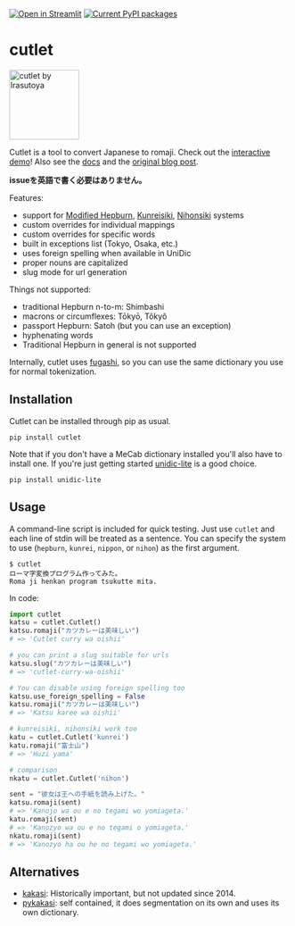 [![Open in Streamlit](https://static.streamlit.io/badges/streamlit_badge_black_white.svg)](https://polm-cutlet-demo-demo-0tur8v.streamlit.app/)
[![Current PyPI packages](https://badge.fury.io/py/cutlet.svg)](https://pypi.org/project/cutlet/)

# cutlet

<img src="https://github.com/polm/cutlet/raw/main/cutlet.png" width=125 height=125 alt="cutlet by Irasutoya" />

Cutlet is a tool to convert Japanese to romaji. Check out the [interactive demo][demo]! Also see the [docs](https://polm.github.io/cutlet/cutlet.html) and the [original blog post](https://www.dampfkraft.com/nlp/cutlet-python-romaji-converter.html). 

[demo]: https://polm-cutlet-demo-demo-0tur8v.streamlit.app/

**issueを英語で書く必要はありません。**

Features:

- support for [Modified Hepburn](https://en.wikipedia.org/wiki/Hepburn_romanization), [Kunreisiki](https://en.wikipedia.org/wiki/Kunrei-shiki_romanization), [Nihonsiki](https://en.wikipedia.org/wiki/Nihon-shiki_romanization) systems
- custom overrides for individual mappings
- custom overrides for specific words
- built in exceptions list (Tokyo, Osaka, etc.)
- uses foreign spelling when available in UniDic
- proper nouns are capitalized
- slug mode for url generation

Things not supported:

- traditional Hepburn n-to-m: Shimbashi
- macrons or circumflexes: Tōkyō, Tôkyô
- passport Hepburn: Satoh (but you can use an exception)
- hyphenating words
- Traditional Hepburn in general is not supported

Internally, cutlet uses [fugashi](https://github.com/polm/fugashi), so you can
use the same dictionary you use for normal tokenization.

## Installation

Cutlet can be installed through pip as usual.

    pip install cutlet

Note that if you don't have a MeCab dictionary installed you'll also have to
install one. If you're just getting started
[unidic-lite](https://github.com/polm/unidic-lite) is a good choice.

    pip install unidic-lite

## Usage

A command-line script is included for quick testing. Just use `cutlet` and each
line of stdin will be treated as a sentence. You can specify the system to use
(`hepburn`, `kunrei`, `nippon`, or `nihon`) as the first argument.

    $ cutlet
    ローマ字変換プログラム作ってみた。
    Roma ji henkan program tsukutte mita.

In code:

```python
import cutlet
katsu = cutlet.Cutlet()
katsu.romaji("カツカレーは美味しい")
# => 'Cutlet curry wa oishii'

# you can print a slug suitable for urls
katsu.slug("カツカレーは美味しい")
# => 'cutlet-curry-wa-oishii'

# You can disable using foreign spelling too
katsu.use_foreign_spelling = False
katsu.romaji("カツカレーは美味しい")
# => 'Katsu karee wa oishii'

# kunreisiki, nihonsiki work too
katu = cutlet.Cutlet('kunrei')
katu.romaji("富士山")
# => 'Huzi yama'

# comparison
nkatu = cutlet.Cutlet('nihon')

sent = "彼女は王への手紙を読み上げた。"
katsu.romaji(sent)
# => 'Kanojo wa ou e no tegami wo yomiageta.'
katu.romaji(sent)
# => 'Kanozyo wa ou e no tegami o yomiageta.'
nkatu.romaji(sent)
# => 'Kanozyo ha ou he no tegami wo yomiageta.'
```

## Alternatives

- [kakasi](http://kakasi.namazu.org/index.html.ja): Historically important, but not updated since 2014. 
- [pykakasi](https://codeberg.org/miurahr/pykakasi): self contained, it does segmentation on its own and uses its own dictionary.

